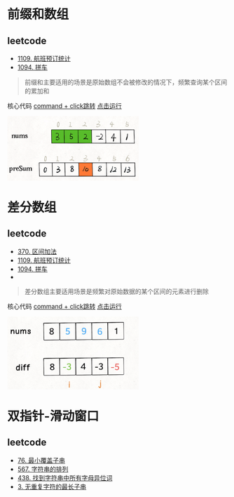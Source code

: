 # 前缀和数组
## leetcode
- [1109. 航班预订统计](https://leetcode-cn.com/problems/corporate-flight-bookings/)
- [1094. 拼车](https://leetcode-cn.com/problems/car-pooling/)

> 前缀和主要适用的场景是原始数组不会被修改的情况下，频繁查询某个区间的累加和

核心代码 [command + click跳转](./code.ts#L3) [点击运行](./code.test.js#L1) 

<img src=./assets/presum.png width=300 style="display: block;" />

# 差分数组
## leetcode
- [370. 区间加法](https://leetcode-cn.com/problems/range-addition/)
- [1109. 航班预订统计](https://leetcode-cn.com/problems/corporate-flight-bookings/)
- [1094. 拼车](https://leetcode-cn.com/problems/car-pooling/)
- 
> 差分数组主要适用场景是频繁对原始数据的某个区间的元素进行删除

核心代码 [command + click跳转](code.ts#L14) [点击运行](./code.test.js#L11) 

<img src=./assets/difference.png width=300 style="display: block;" />

# 双指针-滑动窗口
## leetcode

- [76. 最小覆盖子串](https://leetcode-cn.com/problems/minimum-window-substring/)
- [567. 字符串的排列](https://leetcode-cn.com/problems/permutation-in-string/)
- [438. 找到字符串中所有字母异位词](https://leetcode-cn.com/problems/find-all-anagrams-in-a-string/)
- [3. 无重复字符的最长子串](https://leetcode-cn.com/problems/longest-substring-without-repeating-characters/)